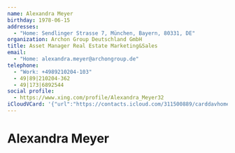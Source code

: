 ```yaml
---
name: Alexandra Meyer
birthday: 1978-06-15
addresses:
  - "Home: Sendlinger Strasse 7, München, Bayern, 80331, DE"
organization: Archon Group Deutschland GmbH
title: Asset Manager Real Estate Marketing&Sales
email:
  - "Home: alexandra.meyer@archongroup.de"
telephone:
  - "Work: +4989210204-103"
  - 49|89|210204-362
  - 49|173|6892544
social profile:
  - https://www.xing.com/profile/Alexandra_Meyer32
iCloudVCard: '{"url":"https://contacts.icloud.com/311500889/carddavhome/card/ODM5M2I4ZWUtNmZhOS00MjI1LWIzMjQtN2ZjNjRkYTBiMGJi.vcf","etag":"\"kmfhdk25\"","data":"BEGIN:VCARD\r\nVERSION:3.0\r\nFN:\r\nN:Meyer;Alexandra;;;\r\nUID:8393b8ee-6fa9-4225-b324-7fc64da0b0bb\r\nBDAY;VALUE=date:1978-06-15\r\nADR;TYPE=HOME:;;Sendlinger Strasse 7;München;Bayern;80331;DE;\r\nWP1.X-ABLABEL:Work\r\nWP2.X-ABLABEL:Work\r\nWP3.X-ABLABEL:Work\r\nWP4.X-ABLABEL:Work\r\nitem0.X-ABLABEL:xing\r\nPRODID:ez-vcard 0.9.13-fc\r\nREV:2025-04-03T22:12:34Z\r\nORG:Archon Group Deutschland GmbH;\r\nTITLE:Asset Manager Real Estate Marketing&Sales\r\nEMAIL;TYPE=HOME:alexandra.meyer@archongroup.de\r\nPHOTO;VALUE=uri:https://gateway.icloud.com/contacts/311500889/ck/card/30f14\r\n a7fc2547175934c4c2f6c1d623a\r\nTEL;TYPE=WORK:+4989210204-103\r\nTEL:49|89|210204-362\r\nTEL:49|173|6892544\r\nitem0.X-SOCIALPROFILE;X-USER=Alexandra_Meyer32:https://www.xing.com/profile\r\n /Alexandra_Meyer32\r\nEND:VCARD"}'
---
```

# Alexandra Meyer